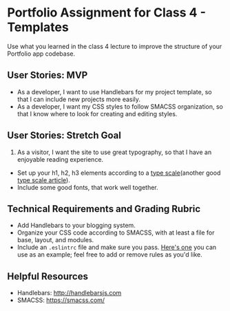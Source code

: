 # Portfolio Assignment for Class 4 - Templates

Use what you learned in the class 4 lecture to improve the structure of your Portfolio app codebase.

## User Stories: MVP
- As a developer, I want to use Handlebars for my project template, so that I can include new projects more easily.
- As a developer, I want my CSS styles to follow SMACSS organization, so that I know where to look for creating and editing styles.

## User Stories: Stretch Goal
1. As a visitor, I want the site to use great typography, so that I have an enjoyable reading experience.
  - Set up your h1, h2, h3 elements according to a [type scale](http://type-scale.com/)(another good [type scale article](http://typecast.com/blog/a-more-modern-scale-for-web-typography)).
  - Include some good fonts, that work well together.

## Technical Requirements and Grading Rubric
 - Add Handlebars to your blogging system.
 - Organize your CSS code according to SMACSS, with at least a file for base, layout, and modules.
 - Include an `.eslintrc` file and make sure you pass.  [Here's one](\.eslintrc) you can use as an example; feel free to add or remove rules as you'd like.

## Helpful Resources
 - Handlebars: http://handlebarsjs.com
 - SMACSS: https://smacss.com/
